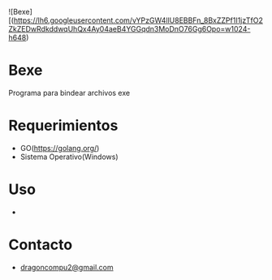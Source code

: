 ![Bexe][(https://lh6.googleusercontent.com/vYPzGW4llU8EBBFn_8BxZZPf1I1jzTfO2ZkZEDwRdkddwqUhQx4Ay04aeB4YGGqdn3MoDnO76Gg6Opo=w1024-h648)
# Bexe
Programa para bindear archivos exe
# Requerimientos
- GO(https://golang.org/)
- Sistema Operativo(Windows)
# Uso
-
# Contacto
- dragoncompu2@gmail.com
